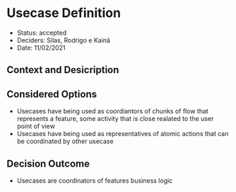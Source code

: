 # Usecase Definition

- Status: accepted
- Deciders: Silas, Rodrigo e Kainã
- Date: 11/02/2021

## Context and Desicription

## Considered Options

- Usecases have being used as coordiantors of chunks of flow that represents a feature, some activity that is close realated to the user point of view
- Usecases have being used as representatives of atomic actions that can be coordinated by other usecase

## Decision Outcome

- Usecases are coordinators of features business logic
